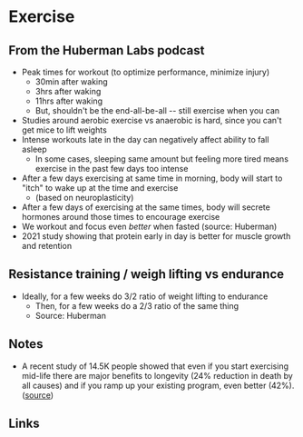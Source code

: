 # Exercise

## From the Huberman Labs podcast

- Peak times for workout (to optimize performance, minimize injury)
  - 30min after waking
  - 3hrs after waking
  - 11hrs after waking
  - But, shouldn't be the end-all-be-all -- still exercise when you can
- Studies around aerobic exercise vs anaerobic is hard, since you can't get mice to lift weights
- Intense workouts late in the day can negatively affect ability to fall asleep
  - In some cases, sleeping same amount but feeling more tired means exercise in the past few days too intense
- After a few days exercising at same time in morning, body will start to "itch" to wake up at the time and exercise
  - (based on neuroplasticity)
- After a few days of exercising at the same times, body will secrete hormones around those times to encourage exercise
- We workout and focus even _better_ when fasted (source: Huberman)
- 2021 study showing that protein early in day is better for muscle growth and retention

## Resistance training / weigh lifting vs endurance

- Ideally, for a few weeks do 3/2 ratio of weight lifting to endurance
  - Then, for a few weeks do a 2/3 ratio of the same thing
  - Source: Huberman

## Notes

- A recent study of 14.5K people showed that even if you start exercising mid-life there are major benefits to longevity (24% reduction in death by all causes) and if you ramp up your existing program, even better (42%). ([source](https://www.bmj.com/company/newsroom/keeping-active-or-becoming-more-active-in-middle-and-older-age-linked-to-longer-life/?utm_source=Lifespan+Book&utm_campaign=90660ccd8b-third_email_metformin&utm_medium=email&utm_term=0_82e2167267-90660ccd8b-158492430))

## Links
